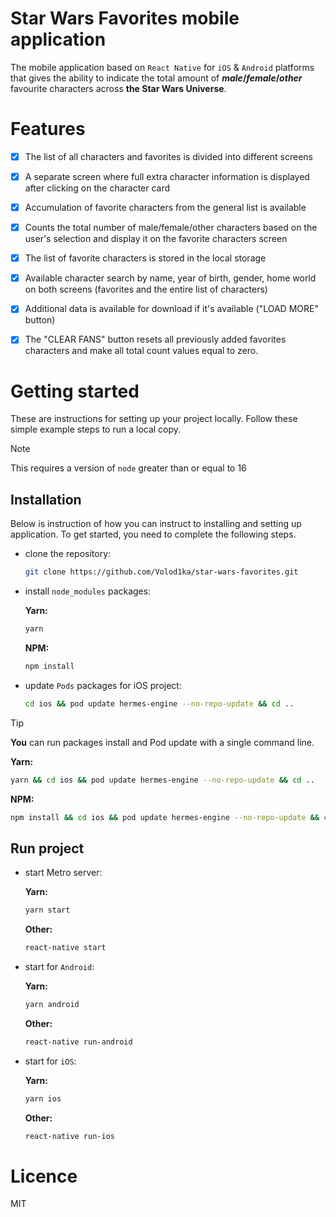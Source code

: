 # Star Wars Favorites mobile application

The mobile application based on `React Native` for `iOS` & `Android` platforms that gives the ability to indicate the total amount of **_male_/_female_/_other_** favourite characters across **the Star Wars Universe**.



# Features
- [x] The list of all characters and favorites is divided into different screens
- [x] A separate screen where full extra character information is displayed after clicking on the character card
- [x] Accumulation of favorite characters from the general list is available
- [x] Counts the total number of male/female/other characters based on the user's selection and display it on the favorite characters screen
- [x] The list of favorite characters is stored in the local storage
- [x] Available character search by name, year of birth, gender, home world on both screens (favorites and the entire list of characters)
- [x] Additional data is available for download if it's available ("LOAD MORE" button)
- [x] The "CLEAR FANS" button resets all previously added favorites characters and make all total count values ​​equal to zero.




# Getting started
These are instructions for setting up your project locally. Follow these simple example steps to run a local copy.
> [!Note]
> This requires a version of `node` greater than or equal to 16

## Installation
Below is instruction of how you can instruct to installing and setting up application. To get started, you need to complete the following steps.

* clone the repository:
   ```sh
   git clone https://github.com/Volod1ka/star-wars-favorites.git
   ```
   
* install `node_modules` packages:
  
	**Yarn:**
	```sh
	yarn 
	```
	**NPM:**
	```sh
	npm install
	```

* update `Pods` packages for iOS project:
	```sh
	cd ios && pod update hermes-engine --no-repo-update && cd ..
	```

> [!TIP]
> 
> **You** can run packages install and Pod update with a single command line.
> 
> **Yarn:**
> ```sh
> yarn && cd ios && pod update hermes-engine --no-repo-update && cd ..
> ```
> **NPM:**
> ```sh
> npm install && cd ios && pod update hermes-engine --no-repo-update && cd ..
> ```


## Run project

* start Metro server:

 	**Yarn:**
	```sh
	yarn start
	```
	**Other:**
	```sh
	react-native start
	```

* start for `Android`:

 	**Yarn:**
	```sh
	yarn android
	```
	**Other:**
	```sh
	react-native run-android
	```

* start for `iOS`:

	**Yarn:**
	``` sh
	yarn ios
	```
	**Other:**
	```sh
	react-native run-ios
	```



# Licence
MIT



